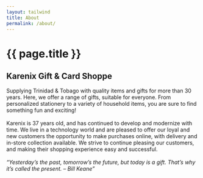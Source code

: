 ```yaml
---
layout: tailwind
title: About
permalink: /about/
---
```

<div class="px-4">
  <div class="max-w-3xl bg-white rounded-lg mx-auto my-16 p-16">
    <h1 class="text-2xl font-medium mb-2">{{ page.title }}</h1>
    <h2 class="font-medium text-sm text-indigo-400 mb-4 uppercase tracking-wide">Karenix Gift & Card Shoppe</h2>
    <p class="text-gray-700">
      Supplying Trinidad & Tobago with quality items and gifts for more than 30 years. Here, we offer a range of gifts,
      suitable for everyone. From personalized stationery to a variety of household items, you are sure to find
      something fun and exciting!
    <br><br>
      Karenix is 37 years old, and has continued to develop and modernize with time. We live in a technology world and
      are pleased to offer our loyal and new customers the opportunity to make purchases online, with delivery and in-store
      collection available. We strive to continue pleasing our customers, and making their shopping experience easy and
      successful.
    <br><br>
    <em>“Yesterday’s the past, tomorrow’s the future, but today is a gift. That’s why it’s called the present. – Bill
      Keane”</em>
    </p>
  </div>
</div>